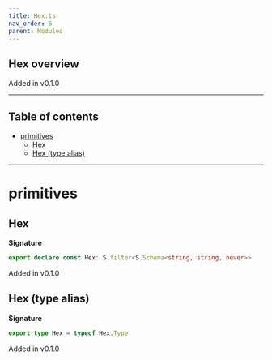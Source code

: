 ```yaml
---
title: Hex.ts
nav_order: 6
parent: Modules
---
```


## Hex overview

Added in v0.1.0

---

<h2 class="text-delta">Table of contents</h2>

- [primitives](#primitives)
  - [Hex](#hex)
  - [Hex (type alias)](#hex-type-alias)

---

# primitives

## Hex

**Signature**

```ts
export declare const Hex: S.filter<S.Schema<string, string, never>>
```

Added in v0.1.0

## Hex (type alias)

**Signature**

```ts
export type Hex = typeof Hex.Type
```

Added in v0.1.0
